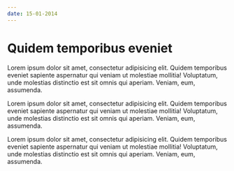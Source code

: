 ```yaml
---
date: 15-01-2014
---
```

# Quidem temporibus eveniet

Lorem ipsum dolor sit amet, consectetur adipisicing elit. Quidem temporibus eveniet sapiente aspernatur qui veniam ut molestiae mollitia! Voluptatum, unde molestias distinctio est sit omnis qui aperiam. Veniam, eum, assumenda.

Lorem ipsum dolor sit amet, consectetur adipisicing elit. Quidem temporibus eveniet sapiente aspernatur qui veniam ut molestiae mollitia! Voluptatum, unde molestias distinctio est sit omnis qui aperiam. Veniam, eum, assumenda.

Lorem ipsum dolor sit amet, consectetur adipisicing elit. Quidem temporibus eveniet sapiente aspernatur qui veniam ut molestiae mollitia! Voluptatum, unde molestias distinctio est sit omnis qui aperiam. Veniam, eum, assumenda.